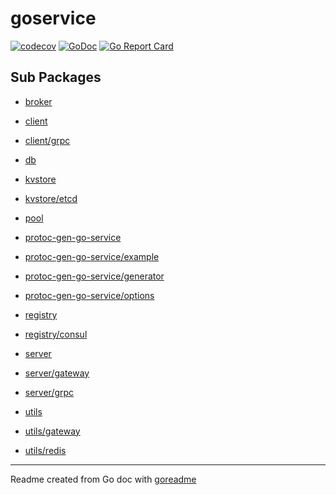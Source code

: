 # goservice

[![codecov](https://codecov.io/gh/easeq/go-service/branch/master/graph/badge.svg)](https://codecov.io/gh/easeq/go-service)
[![GoDoc](https://img.shields.io/badge/pkg.go.dev-doc-blue)](http://pkg.go.dev/github.com/easeq/go-service)
[![Go Report Card](https://goreportcard.com/badge/github.com/easeq/go-service)](https://goreportcard.com/report/github.com/easeq/go-service)

## Sub Packages

* [broker](./broker)

* [client](./client)

* [client/grpc](./client/grpc)

* [db](./db)

* [kvstore](./kvstore)

* [kvstore/etcd](./kvstore/etcd)

* [pool](./pool)

* [protoc-gen-go-service](./protoc-gen-go-service)

* [protoc-gen-go-service/example](./protoc-gen-go-service/example)

* [protoc-gen-go-service/generator](./protoc-gen-go-service/generator)

* [protoc-gen-go-service/options](./protoc-gen-go-service/options)

* [registry](./registry)

* [registry/consul](./registry/consul)

* [server](./server)

* [server/gateway](./server/gateway)

* [server/grpc](./server/grpc)

* [utils](./utils)

* [utils/gateway](./utils/gateway)

* [utils/redis](./utils/redis)

---
Readme created from Go doc with [goreadme](https://github.com/posener/goreadme)
